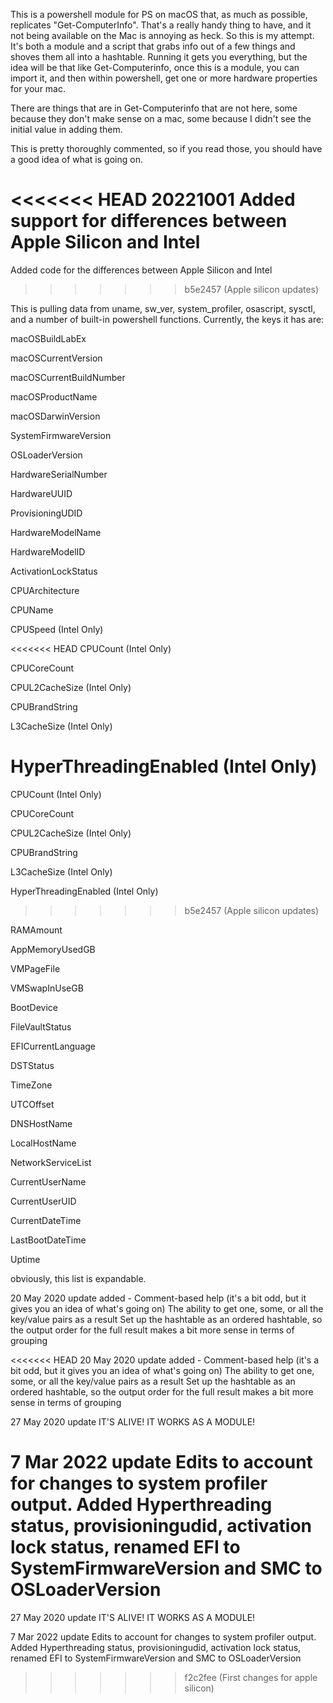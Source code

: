 This is a powershell module for PS on macOS that, as much as possible, replicates "Get-ComputerInfo". That's a really handy thing to have, and it not being available on the Mac is annoying as heck. So this is my attempt. It's both a module and a script that grabs info out of a few things and shoves them all into a hashtable. Running it gets you everything, but the idea will be that like Get-Computerinfo, once this is a module, you can import it, and then within powershell, get one or more hardware properties for your mac.

There are things that are in Get-Computerinfo that are not here, some because they don't make sense on a mac, some because I didn't see the initial value in adding them.

This is pretty thoroughly commented, so if you read those, you should have a good idea of what is going on.

<<<<<<< HEAD
20221001 Added support for differences between Apple Silicon and Intel
=======
Added code for the differences between Apple Silicon and Intel
>>>>>>> b5e2457 (Apple silicon updates)

This is pulling data from uname, sw_ver, system_profiler, osascript, sysctl, and a number of built-in powershell functions. Currently, the keys it has are:

macOSBuildLabEx

macOSCurrentVersion

macOSCurrentBuildNumber

macOSProductName

macOSDarwinVersion

SystemFirmwareVersion

OSLoaderVersion

HardwareSerialNumber

HardwareUUID

ProvisioningUDID

HardwareModelName

HardwareModelID

ActivationLockStatus

CPUArchitecture

CPUName

CPUSpeed (Intel Only)

<<<<<<< HEAD
CPUCount  (Intel Only)

CPUCoreCount

CPUL2CacheSize  (Intel Only)

CPUBrandString

L3CacheSize  (Intel Only)

HyperThreadingEnabled  (Intel Only)
=======
CPUCount (Intel Only)

CPUCoreCount

CPUL2CacheSize (Intel Only)

CPUBrandString

L3CacheSize (Intel Only)

HyperThreadingEnabled (Intel Only)
>>>>>>> b5e2457 (Apple silicon updates)

RAMAmount

AppMemoryUsedGB

VMPageFile

VMSwapInUseGB

BootDevice

FileVaultStatus

EFICurrentLanguage

DSTStatus

TimeZone

UTCOffset

DNSHostName

LocalHostName

NetworkServiceList

CurrentUserName

CurrentUserUID

CurrentDateTime

LastBootDateTime

Uptime

obviously, this list is expandable.

20 May 2020 update added - Comment-based help (it's a bit odd, but it gives you an idea of what's going on) The ability to get one, some, or all the key/value pairs as a result Set up the hashtable as an ordered hashtable, so the output order for the full result makes a bit more sense in terms of grouping

<<<<<<< HEAD
20 May 2020 update
added - 
  Comment-based help (it's a bit odd, but it gives you an idea of what's going on)
  The ability to get one, some, or all the key/value pairs as a result
  Set up the hashtable as an ordered hashtable, so the output order for the full result makes a bit more sense in terms of grouping
  
27 May 2020 update
IT'S ALIVE! IT WORKS AS A MODULE! 

7 Mar 2022 update
Edits to account for changes to system profiler output. Added Hyperthreading status, provisioningudid, activation lock status, renamed EFI to SystemFirmwareVersion and SMC to OSLoaderVersion
=======
27 May 2020 update IT'S ALIVE! IT WORKS AS A MODULE!

7 Mar 2022 update Edits to account for changes to system profiler output. Added Hyperthreading status, provisioningudid, activation lock status, renamed EFI to SystemFirmwareVersion and SMC to OSLoaderVersion
>>>>>>> f2c2fee (First changes for apple silicon)
